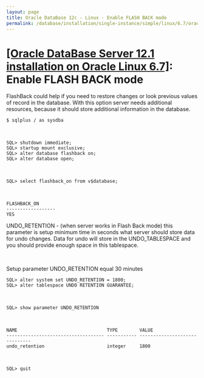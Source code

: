 ```yaml
---
layout: page
title: Oracle DataBase 12c - Linux - Enable FLASH BACK mode
permalink: /database/installation/single-instance/simple/linux/6.7/oracle/12.1/enable-flashback-mod/
---
```


# <a href="/database/installation/single-instance/simple/linux/6.7/oracle/12.1/">[Oracle DataBase Server 12.1 installation on Oracle Linux 6.7]</a>: Enable FLASH BACK mode




FlashBack could help if you need to restore changes or look previous values of record in the database.
With this option server needs additional resources, because it should store additional information in the database.

	$ sqlplus / as sysdba

<br/>

	SQL> shutdown immediate;
	SQL> startup mount exclusive;
	SQL> alter database flashback on;
	SQL> alter database open;

<br/>

	SQL> select flashback_on from v$database;

<br/>

	FLASHBACK_ON
	------------------
	YES


UNDO_RETENTION - (when server works in Flash Back mode) this parameter is setup minimum time in seconds what server should store data for undo changes. Data for undo will store in the UNDO_TABLESPACE and you should provide enough space in this tablespace.


<br/>

Setup parameter UNDO_RETENTION equal 30 minutes


	SQL> alter system set UNDO_RETENTION = 1800;
	SQL> alter tablespace UNDO RETENTION GUARANTEE;



<br/>


	SQL> show parameter UNDO_RETENTION



<br/>

	NAME                                 TYPE        VALUE
	------------------------------------ ----------- ------------------------------
	undo_retention                       integer     1800


<br/>

	SQL> quit
